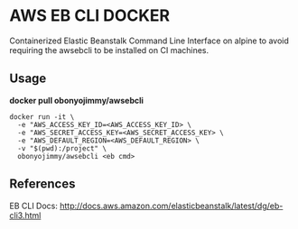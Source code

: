 # AWS EB CLI DOCKER

Containerized Elastic Beanstalk Command Line Interface on alpine to avoid
requiring the awsebcli to be installed on CI machines.

## Usage

**docker pull obonyojimmy/awsebcli**

```
docker run -it \
  -e "AWS_ACCESS_KEY_ID=<AWS_ACCESS_KEY_ID> \
  -e "AWS_SECRET_ACCESS_KEY=<AWS_SECRET_ACCESS_KEY> \
  -e "AWS_DEFAULT_REGION=<AWS_DEFAULT_REGION> \
  -v "$(pwd):/project" \
  obonyojimmy/awsebcli <eb cmd>
```

## References

EB CLI Docs: http://docs.aws.amazon.com/elasticbeanstalk/latest/dg/eb-cli3.html
